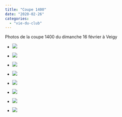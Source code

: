 ```yaml
---
title: "Coupe 1400"
date: "2020-02-26"
categories: 
  - "vie-du-club"
---
```


Photos de la coupe 1400 du dimanche 16 février à Veigy

- ![](https://echecs-veigy.fr/wp-content/uploads/2020/02/WhatsApp-Image-2020-02-16-at-10.05.00-768x1024.jpeg)
    
- ![](https://echecs-veigy.fr/wp-content/uploads/2020/02/WhatsApp-Image-2020-02-16-at-10.05.01-768x1024.jpeg)
    
- ![](https://echecs-veigy.fr/wp-content/uploads/2020/02/WhatsApp-Image-2020-02-16-at-10.05.02-768x1024.jpeg)
    
- ![](https://echecs-veigy.fr/wp-content/uploads/2020/02/WhatsApp-Image-2020-02-16-at-10.05.03-1-768x1024.jpeg)
    
- ![](https://echecs-veigy.fr/wp-content/uploads/2020/02/WhatsApp-Image-2020-02-16-at-10.05.03-768x1024.jpeg)
    
- ![](https://echecs-veigy.fr/wp-content/uploads/2020/02/WhatsApp-Image-2020-02-16-at-10.05.04-1-1024x768.jpeg)
    
- ![](https://echecs-veigy.fr/wp-content/uploads/2020/02/WhatsApp-Image-2020-02-16-at-10.05.04-768x1024.jpeg)
    
- ![](https://echecs-veigy.fr/wp-content/uploads/2020/02/WhatsApp-Image-2020-02-16-at-10.06.36-1024x768.jpeg)
